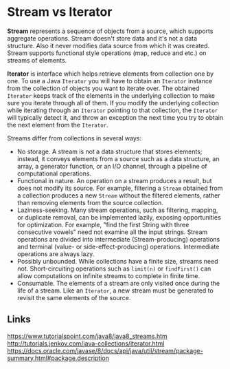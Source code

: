 # Stream vs Iterator

**Stream** represents a sequence of objects from a source, which supports aggregate operations. Stream doesn't store data and it's not a data structure. Also it never modifies data source from which it was created. Stream supports functional style operations (map, reduce and etc.) on streams of elements.

**Iterator** is interface which helps retrieve elements from collection one by one. To use a Java `Iterator` you will have to obtain an `Iterator` instance from the collection of objects you want to iterate over. The obtained `Iterator` keeps track of the elements in the underlying collection to make sure you iterate through all of them. If you modify the underlying collection while iterating through an `Iterator` pointing to that collection, the `Iterator` will typically detect it, and throw an exception the next time you try to obtain the next element from the `Iterator`.

Streams differ from collections in several ways:
- No storage. A stream is not a data structure that stores elements; instead, it conveys elements from a source such as a data structure, an array, a generator function, or an I/O channel, through a pipeline of computational operations.
- Functional in nature. An operation on a stream produces a result, but does not modify its source. For example, filtering a `Stream` obtained from a collection produces a new `Stream` without the filtered elements, rather than removing elements from the source collection.
- Laziness-seeking. Many stream operations, such as filtering, mapping, or duplicate removal, can be implemented lazily, exposing opportunities for optimization. For example, "find the first String with three consecutive vowels" need not examine all the input strings. Stream operations are divided into intermediate (Stream-producing) operations and terminal (value- or side-effect-producing) operations. Intermediate operations are always lazy.
- Possibly unbounded. While collections have a finite size, streams need not. Short-circuiting operations such as `limit(n)` or `findFirst()` can allow computations on infinite streams to complete in finite time.
- Consumable. The elements of a stream are only visited once during the life of a stream. Like an `Iterator`, a new stream must be generated to revisit the same elements of the source.

## Links
https://www.tutorialspoint.com/java8/java8_streams.htm  
http://tutorials.jenkov.com/java-collections/iterator.html  
https://docs.oracle.com/javase/8/docs/api/java/util/stream/package-summary.html#package.description  
